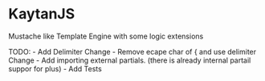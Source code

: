 # KaytanJS
Mustache like Template Engine with some logic extensions 

TODO:
    - Add Delimiter Change
    - Remove ecape char of { and use delimiter Change
    - Add importing external partials. (there is already internal partail suppor for plus)
    - Add Tests
